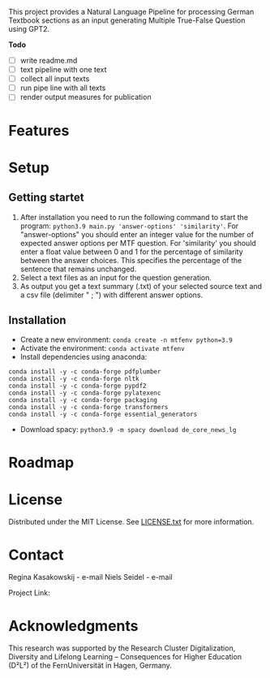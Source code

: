 This project provides a Natural Language Pipeline for processing German Textbook sections as an input generating Multiple True-False Question using GPT2.

**Todo**

- [ ] write readme.md
- [ ] text pipeline with one text
- [ ] collect all input texts
- [ ] run pipe line with all texts
- [ ] render output measures for publication

# Features

# Setup

## Getting startet

1. After installation you need to run the following command to start the program: `python3.9 main.py 'answer-options' 'similarity'`.
For "answer-options" you should enter an integer value for the number of expected answer options per MTF question.
For 'similarity' you should enter a float value between 0 and 1 for the percentage of similarity between the answer choices. This specifies the percentage of the sentence that remains unchanged.
2. Select a text files as an input for the question generation.
3. As output you get a text summary (.txt) of your selected source text and a csv file (delimiter " ; ") with different answer options.

## Installation

* Create a new environment: `conda create -n mtfenv python=3.9`
* Activate the environment: `conda activate mtfenv`
* Install dependencies using anaconda: 
```
conda install -y -c conda-forge pdfplumber
conda install -y -c conda-forge nltk
conda install -y -c conda-forge pypdf2
conda install -y -c conda-forge pylatexenc
conda install -y -c conda-forge packaging
conda install -y -c conda-forge transformers
conda install -y -c conda-forge essential_generators
```
* Download spacy: `python3.9 -m spacy download de_core_news_lg`

# Roadmap


# License

Distributed under the MIT License. See [LICENSE.txt](https://gitlab.pi6.fernuni-hagen.de/la-diva/adaptive-assessment/generationofmultipletruefalsequestions/-/blob/master/LICENSE.txt) for more information.

# Contact
Regina Kasakowskij - e-mail
Niels Seidel - e-mail

Project Link: 

# Acknowledgments

This research was supported by the Research Cluster Digitalization, Diversity and Lifelong Learning – Consequences for Higher Education (D²L²) of the FernUniversität in Hagen, Germany.
